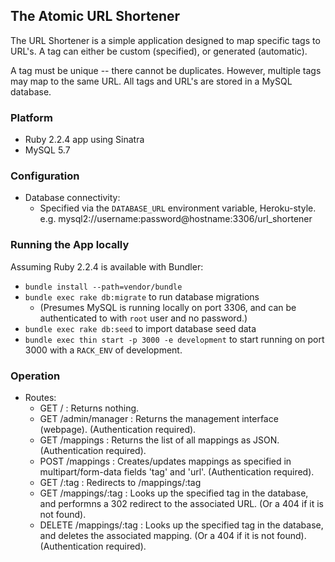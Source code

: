 ## The Atomic URL Shortener

The URL Shortener is a simple application designed to map specific tags to URL's. A tag can either be custom (specified), or generated (automatic).

A tag must be unique -- there cannot be duplicates. However, multiple tags may map to the same URL. All tags and URL's are stored in a MySQL database.

### Platform

- Ruby 2.2.4 app using Sinatra
- MySQL 5.7

### Configuration

- Database connectivity:
  - Specified via the `DATABASE_URL` environment variable, Heroku-style. e.g. mysql2://username:password@hostname:3306/url_shortener

### Running the App locally

Assuming Ruby 2.2.4 is available with Bundler:

- `bundle install --path=vendor/bundle`
- `bundle exec rake db:migrate` to run database migrations
  - (Presumes MySQL is running locally on port 3306, and can be authenticated to with `root` user and no password.)
- `bundle exec rake db:seed` to import database seed data
- `bundle exec thin start -p 3000 -e development` to start running on port 3000 with a `RACK_ENV` of development.

### Operation

- Routes:
  - GET / : Returns nothing.
  - GET /admin/manager : Returns the management interface (webpage). (Authentication required).
  - GET /mappings : Returns the list of all mappings as JSON. (Authentication required).
  - POST /mappings : Creates/updates mappings as specified in multipart/form-data fields 'tag' and 'url'. (Authentication required).
  - GET /:tag : Redirects to /mappings/:tag
  - GET /mappings/:tag : Looks up the specified tag in the database, and performns a 302 redirect to the associated URL. (Or a 404 if it is not found).
  - DELETE /mappings/:tag : Looks up the specified tag in the database, and deletes the associated mapping. (Or a 404 if it is not found). (Authentication required).
